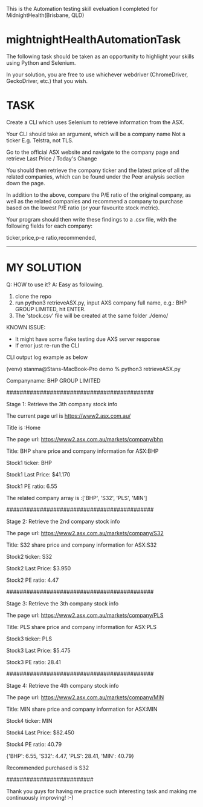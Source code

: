 This is the Automation testing skill eveluation I completed for MidnightHealth(Brisbane, QLD)

# mightnightHealthAutomationTask

The following task should be taken as an opportunity to highlight your skills using Python and Selenium. 

In your solution, you are free to use whichever webdriver (ChromeDriver, GeckoDriver, etc.) that you wish.

# TASK
Create a CLI which uses Selenium to retrieve information from the ASX.

Your CLI should take an argument, which will be a company name Not a ticker E.g. Telstra, not TLS.

Go to the official ASX website and navigate to the company page and retrieve Last Price / Today's Change

You should then retrieve the company ticker and the latest price of all the related companies, which can be found under the Peer analysis section down the page.

In addition to the above, compare the P/E ratio of the original company, as well as the related companies and
recommend a company to purchase based on the lowest P/E ratio (or your favourite stock metric).

Your program should then write these findings to a .csv file, with the following fields for each company:

ticker,price,p-e ratio,recommended,

-------

# MY SOLUTION

Q: HOW to use it?
A: Easy as following. 
  1) clone the repo
  2) run python3 retrieveASX.py, input AXS company full name, e.g.: BHP GROUP LIMITED, hit ENTER.
  3) The 'stock.csv' file will be created at the same folder ./demo/

KNOWN ISSUE:
 - It might have some flake testing due AXS server response
 - If error just re-run the CLI
 

>>>>>>>>>>>>>>>>>>>>>>>>>>>
CLI output log example as below
>>>>>>>>>>>>>>>>>>>>>>>>>>>

(venv) stanma@Stans-MacBook-Pro demo % python3 retrieveASX.py 

Companyname: BHP GROUP LIMITED

############################################

Stage 1: Retrieve the 3th company stock info

The current page url is https://www2.asx.com.au/

Title is :Home

The page url: https://www2.asx.com.au/markets/company/bhp

Title: BHP share price and company information for ASX:BHP

Stock1 ticker: BHP

Stock1 Last Price: $41.170

Stock1 PE ratio: 6.55

The related company array is :['BHP', 'S32', 'PLS', 'MIN']

############################################

Stage 2: Retrieve the 2nd company stock info

The page url: https://www2.asx.com.au/markets/company/S32

Title: S32 share price and company information for ASX:S32

Stock2 ticker: S32

Stock2 Last Price: $3.950

Stock2 PE ratio: 4.47

############################################

Stage 3: Retrieve the 3th company stock info

The page url: https://www2.asx.com.au/markets/company/PLS

Title: PLS share price and company information for ASX:PLS

Stock3 ticker: PLS

Stock3 Last Price: $5.475

Stock3 PE ratio: 28.41

############################################

Stage 4: Retrieve the 4th company stock info

The page url: https://www2.asx.com.au/markets/company/MIN

Title: MIN share price and company information for ASX:MIN

Stock4 ticker: MIN

Stock4 Last Price: $82.450

Stock4 PE ratio: 40.79

{'BHP': 6.55, 'S32': 4.47, 'PLS': 28.41, 'MIN': 40.79}

Recommended purchased is S32

##########################

Thank you guys for having me practice such interesting task and making me continuously improving! :-)

